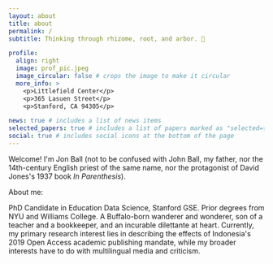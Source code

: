 ```yaml
---
layout: about
title: about
permalink: /
subtitle: Thinking through rhizome, root, and arbor. 🌲

profile:
  align: right
  image: prof_pic.jpeg
  image_circular: false # crops the image to make it circular
  more_info: >
    <p>Littlefield Center</p>
    <p>365 Lasuen Street</p>
    <p>Stanford, CA 94305</p>

news: true # includes a list of news items
selected_papers: true # includes a list of papers marked as "selected={true}"
social: true # includes social icons at the bottom of the page
---
```


Welcome! I'm Jon Ball (not to be confused with John Ball, my father, nor the 14th-century English priest of the same name, nor the protagonist of David Jones's 1937 book *In Parenthesis*).

About me: 

PhD Candidate in Education Data Science, Stanford GSE. Prior degrees from NYU and Williams College. A Buffalo-born wanderer and wonderer, son of a teacher and a bookkeeper, and an incurable dilettante at heart. Currently, my primary research interest lies in describing the effects of Indonesia's 2019 Open Access academic publishing mandate, while my broader interests have to do with multilingual media and criticism.
